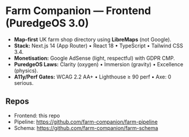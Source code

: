 # Farm Companion — Frontend (PuredgeOS 3.0)

- **Map-first** UK farm shop directory using **LibreMaps** (not Google).
- **Stack:** Next.js 14 (App Router) • React 18 • TypeScript • Tailwind CSS 3.4.
- **Monetisation:** Google AdSense (light, respectful) with GDPR CMP.
- **PuredgeOS Laws:** Clarity (oxygen) • Immersion (gravity) • Excellence (physics).
- **A11y/Perf Gates:** WCAG 2.2 AA+ • Lighthouse ≥ 90 perf • Axe: 0 serious.

## Repos
- Frontend: this repo
- Pipeline: https://github.com/farm-companion/farm-pipeline
- Schema:  https://github.com/farm-companion/farm-schema
